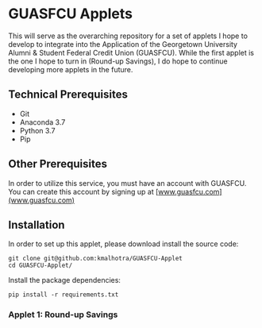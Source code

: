 # GUASFCU Applets

This will serve as the overarching repository for a set of applets I hope to develop to integrate into the Application of the Georgetown University Alumni & Student Federal Credit Union (GUASFCU). While the first applet is the one I hope to turn in (Round-up Savings), I do hope to continue developing more applets in the future. 

## Technical Prerequisites

- Git
- Anaconda 3.7
- Python 3.7
- Pip

## Other Prerequisites

In order to utilize this service, you must have an account with GUASFCU. You can create this account by signing up at [www.guasfcu.com](www.guasfcu.com)


## Installation

In order to set up this applet, please download install the source code:

```
git clone git@github.com:kmalhotra/GUASFCU-Applet
cd GUASFCU-Applet/
```

Install the package dependencies:

```
pip install -r requirements.txt
```

### Applet 1: Round-up Savings